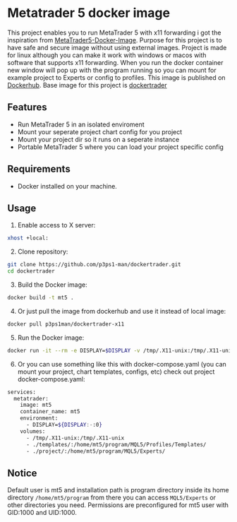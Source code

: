 # Metatrader 5 docker image

This project enables you to run MetaTrader 5 with x11 forwarding i got the inspiration from [MetaTrader5-Docker-Image](https://github.com/gmag11/MetaTrader5-Docker-Image). Purpose for this project is to have safe and secure image without using external images. Project is made for linux although you can make it work with windows or macos with software that supports x11 forwarding. When you run the docker container new window will pop up with the program running so you can mount for example project to Experts or config to profiles. This image is published on [Dockerhub](https://hub.docker.com/r/p3ps1man/dockertrader-x11).
Base image for this project is [dockertrader](https://github.com/p3ps1-man/dockertrader)

## Features

- Run MetaTrader 5 in an isolated enviroment
- Mount your seperate project chart config for you project
- Mount your project dir so it runs on a seperate instance
- Portable MetaTrader 5 where you can load your project specific config

## Requirements

- Docker installed on your machine.

## Usage

1. Enable access to X server:
```bash
xhost +local:
```

2. Clone repository:
```bash
git clone https://github.com/p3ps1-man/dockertrader.git
cd dockertrader
```


3. Build the Docker image:
```bash
docker build -t mt5 .
```

4. Or just pull the image from dockerhub and use it instead of local image:
```bash
docker pull p3ps1man/dockertrader-x11
```

5. Run the Docker image:
```bash
docker run -it --rm -e DISPLAY=$DISPLAY -v /tmp/.X11-unix:/tmp/.X11-unix mt5
```

6. Or you can use something like this with docker-compose.yaml (you can mount your project, chart templates, configs, etc) check out project docker-compose.yaml:
```bash
services:
  metatrader:
    image: mt5
    container_name: mt5
    environment:
      - DISPLAY=${DISPLAY:-:0}
    volumes:
      - /tmp/.X11-unix:/tmp/.X11-unix
      - ./templates/:/home/mt5/program/MQL5/Profiles/Templates/
      - ./project/:/home/mt5/program/MQL5/Experts/
```

## Notice

Default user is mt5 and installation path is program directory inside its home directory ```/home/mt5/program``` from there you can access ```MQL5/Experts``` or other directories you need. Permissions are preconfigured for mt5 user with GID:1000 and UID:1000.


